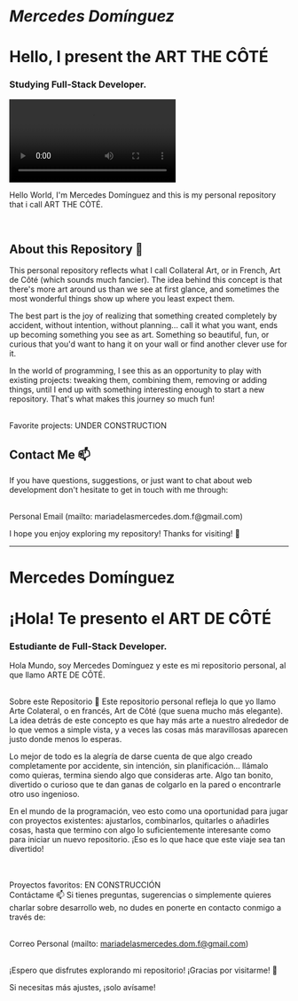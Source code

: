 # *Mercedes Domínguez*
# Hello, I present the ART THE CÔTÉ
### Studying Full-Stack Developer.



<video controls src="presentation.mp4" title="Title"></video>

Hello World, I'm Mercedes Domínguez and this is my personal repository that i call
ART THE CÒTÉ. 

<br>

## About this Repository 📁
This personal repository reflects what I call Collateral Art, or in French, Art de Côté (which sounds much fancier). The idea behind this concept is that there's more art around us than we see at first glance, and sometimes the most wonderful things show up where you least expect them.

The best part is the joy of realizing that something created completely by accident, without intention, without planning... call it what you want, ends up becoming something you see as art. Something so beautiful, fun, or curious that you'd want to hang it on your wall or find another clever use for it.

In the world of programming, I see this as an opportunity to play with existing projects: tweaking them, combining them, removing or adding things, until I end up with something interesting enough to start a new repository. That's what makes this journey so much fun!
<br>

<br>
Favorite projects: UNDER CONSTRUCTION
<br>


## Contact Me 📫

If you have questions, suggestions, or just want to chat about web development don't hesitate to get in touch with me through:

</br>
Personal Email (mailto: mariadelasmercedes.dom.f@gmail.com)

<br>

I hope you enjoy exploring my repository! Thanks for visiting! 👋


------

# Mercedes Domínguez
# ¡Hola! Te presento el ART DE CÔTÉ
### Estudiante de Full-Stack Developer.


Hola Mundo, soy Mercedes Domínguez y este es mi repositorio personal, al que llamo ARTE DE CÔTÉ.

<br>
Sobre este Repositorio 📁
Este repositorio personal refleja lo que yo llamo Arte Colateral, o en francés, Art de Côté (que suena mucho más elegante). La idea detrás de este concepto es que hay más arte a nuestro alrededor de lo que vemos a simple vista, y a veces las cosas más maravillosas aparecen justo donde menos lo esperas.

Lo mejor de todo es la alegría de darse cuenta de que algo creado completamente por accidente, sin intención, sin planificación... llámalo como quieras, termina siendo algo que consideras arte. Algo tan bonito, divertido o curioso que te dan ganas de colgarlo en la pared o encontrarle otro uso ingenioso.

En el mundo de la programación, veo esto como una oportunidad para jugar con proyectos existentes: ajustarlos, combinarlos, quitarles o añadirles cosas, hasta que termino con algo lo suficientemente interesante como para iniciar un nuevo repositorio. ¡Eso es lo que hace que este viaje sea tan divertido!

<br> <br> Proyectos favoritos: EN CONSTRUCCIÓN <br>
Contáctame 📫
Si tienes preguntas, sugerencias o simplemente quieres charlar sobre desarrollo web, no dudes en ponerte en contacto conmigo a través de:

</br> Correo Personal (mailto: mariadelasmercedes.dom.f@gmail.com)

<br>
¡Espero que disfrutes explorando mi repositorio! ¡Gracias por visitarme! 👋

Si necesitas más ajustes, ¡solo avísame!